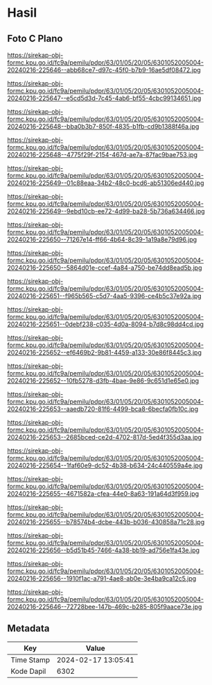 # Hasil

## Foto C Plano

https://sirekap-obj-formc.kpu.go.id/fc9a/pemilu/pdpr/63/01/05/20/05/6301052005004-20240216-225646--abb68ce7-d97c-45f0-b7b9-16ae5df08472.jpg

https://sirekap-obj-formc.kpu.go.id/fc9a/pemilu/pdpr/63/01/05/20/05/6301052005004-20240216-225647--e5cd5d3d-7c45-4ab6-bf55-4cbc99134651.jpg

https://sirekap-obj-formc.kpu.go.id/fc9a/pemilu/pdpr/63/01/05/20/05/6301052005004-20240216-225648--bba0b3b7-850f-4835-b1fb-cd9b1388f46a.jpg

https://sirekap-obj-formc.kpu.go.id/fc9a/pemilu/pdpr/63/01/05/20/05/6301052005004-20240216-225648--4775f29f-2154-467d-ae7a-87fac9bae753.jpg

https://sirekap-obj-formc.kpu.go.id/fc9a/pemilu/pdpr/63/01/05/20/05/6301052005004-20240216-225649--01c88eaa-34b2-48c0-bcd6-ab51306ed440.jpg

https://sirekap-obj-formc.kpu.go.id/fc9a/pemilu/pdpr/63/01/05/20/05/6301052005004-20240216-225649--9ebd10cb-ee72-4d99-ba28-5b736a634466.jpg

https://sirekap-obj-formc.kpu.go.id/fc9a/pemilu/pdpr/63/01/05/20/05/6301052005004-20240216-225650--71267e14-ff66-4b64-8c39-1a19a8e79d96.jpg

https://sirekap-obj-formc.kpu.go.id/fc9a/pemilu/pdpr/63/01/05/20/05/6301052005004-20240216-225650--5864d01e-ccef-4a84-a750-be74dd8ead5b.jpg

https://sirekap-obj-formc.kpu.go.id/fc9a/pemilu/pdpr/63/01/05/20/05/6301052005004-20240216-225651--f965b565-c5d7-4aa5-9396-ce4b5c37e92a.jpg

https://sirekap-obj-formc.kpu.go.id/fc9a/pemilu/pdpr/63/01/05/20/05/6301052005004-20240216-225651--0debf238-c035-4d0a-8094-b7d8c98dd4cd.jpg

https://sirekap-obj-formc.kpu.go.id/fc9a/pemilu/pdpr/63/01/05/20/05/6301052005004-20240216-225652--ef6469b2-9b81-4459-a133-30e86f8445c3.jpg

https://sirekap-obj-formc.kpu.go.id/fc9a/pemilu/pdpr/63/01/05/20/05/6301052005004-20240216-225652--10fb5278-d3fb-4bae-9e86-9c651d1e65e0.jpg

https://sirekap-obj-formc.kpu.go.id/fc9a/pemilu/pdpr/63/01/05/20/05/6301052005004-20240216-225653--aaedb720-81f6-4499-bca8-6becfa0fb10c.jpg

https://sirekap-obj-formc.kpu.go.id/fc9a/pemilu/pdpr/63/01/05/20/05/6301052005004-20240216-225653--2685bced-ce2d-4702-817d-5ed4f355d3aa.jpg

https://sirekap-obj-formc.kpu.go.id/fc9a/pemilu/pdpr/63/01/05/20/05/6301052005004-20240216-225654--1faf60e9-dc52-4b38-b634-24c440559a4e.jpg

https://sirekap-obj-formc.kpu.go.id/fc9a/pemilu/pdpr/63/01/05/20/05/6301052005004-20240216-225655--4671582a-cfea-44e0-8a63-191a64d3f959.jpg

https://sirekap-obj-formc.kpu.go.id/fc9a/pemilu/pdpr/63/01/05/20/05/6301052005004-20240216-225655--b78574b4-dcbe-443b-b036-430858a71c28.jpg

https://sirekap-obj-formc.kpu.go.id/fc9a/pemilu/pdpr/63/01/05/20/05/6301052005004-20240216-225656--b5d51b45-7466-4a38-bb19-ad756e1fa43e.jpg

https://sirekap-obj-formc.kpu.go.id/fc9a/pemilu/pdpr/63/01/05/20/05/6301052005004-20240216-225656--1910f1ac-a791-4ae8-ab0e-3e4ba9ca12c5.jpg

https://sirekap-obj-formc.kpu.go.id/fc9a/pemilu/pdpr/63/01/05/20/05/6301052005004-20240216-225646--72728bee-147b-469c-b285-805f9aace73e.jpg


## Metadata

| Key        | Value               |
| ---------- | ------------------- |
| Time Stamp | 2024-02-17 13:05:41 |
| Kode Dapil | 6302                |



